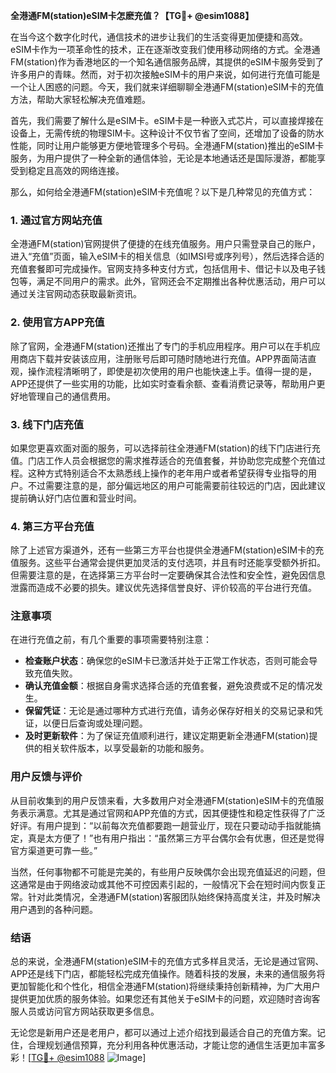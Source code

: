 **全港通FM(station)eSIM卡怎麽充值？【TG💪+ @esim1088】**

在当今这个数字化时代，通信技术的进步让我们的生活变得更加便捷和高效。eSIM卡作为一项革命性的技术，正在逐渐改变我们使用移动网络的方式。全港通FM(station)作为香港地区的一个知名通信服务品牌，其提供的eSIM卡服务受到了许多用户的青睐。然而，对于初次接触eSIM卡的用户来说，如何进行充值可能是一个让人困惑的问题。今天，我们就来详细聊聊全港通FM(station)eSIM卡的充值方法，帮助大家轻松解决充值难题。

首先，我们需要了解什么是eSIM卡。eSIM卡是一种嵌入式芯片，可以直接焊接在设备上，无需传统的物理SIM卡。这种设计不仅节省了空间，还增加了设备的防水性能，同时让用户能够更方便地管理多个号码。全港通FM(station)推出的eSIM卡服务，为用户提供了一种全新的通信体验，无论是本地通话还是国际漫游，都能享受到稳定且高效的网络连接。

那么，如何给全港通FM(station)eSIM卡充值呢？以下是几种常见的充值方式：

### 1. **通过官方网站充值**
全港通FM(station)官网提供了便捷的在线充值服务。用户只需登录自己的账户，进入“充值”页面，输入eSIM卡的相关信息（如IMSI号或序列号），然后选择合适的充值套餐即可完成操作。官网支持多种支付方式，包括信用卡、借记卡以及电子钱包等，满足不同用户的需求。此外，官网还会不定期推出各种优惠活动，用户可以通过关注官网动态获取最新资讯。

### 2. **使用官方APP充值**
除了官网，全港通FM(station)还推出了专门的手机应用程序。用户可以在手机应用商店下载并安装该应用，注册账号后即可随时随地进行充值。APP界面简洁直观，操作流程清晰明了，即使是初次使用的用户也能快速上手。值得一提的是，APP还提供了一些实用的功能，比如实时查看余额、查看消费记录等，帮助用户更好地管理自己的通信费用。

### 3. **线下门店充值**
如果您更喜欢面对面的服务，可以选择前往全港通FM(station)的线下门店进行充值。门店工作人员会根据您的需求推荐适合的充值套餐，并协助您完成整个充值过程。这种方式特别适合不太熟悉线上操作的老年用户或者希望获得专业指导的用户。不过需要注意的是，部分偏远地区的用户可能需要前往较远的门店，因此建议提前确认好门店位置和营业时间。

### 4. **第三方平台充值**
除了上述官方渠道外，还有一些第三方平台也提供全港通FM(station)eSIM卡的充值服务。这些平台通常会提供更加灵活的支付选项，并且有时还能享受额外折扣。但需要注意的是，在选择第三方平台时一定要确保其合法性和安全性，避免因信息泄露而造成不必要的损失。建议优先选择信誉良好、评价较高的平台进行充值。

### 注意事项

在进行充值之前，有几个重要的事项需要特别注意：

- **检查账户状态**：确保您的eSIM卡已激活并处于正常工作状态，否则可能会导致充值失败。
- **确认充值金额**：根据自身需求选择合适的充值套餐，避免浪费或不足的情况发生。
- **保留凭证**：无论是通过哪种方式进行充值，请务必保存好相关的交易记录和凭证，以便日后查询或处理问题。
- **及时更新软件**：为了保证充值顺利进行，建议定期更新全港通FM(station)提供的相关软件版本，以享受最新的功能和服务。

### 用户反馈与评价

从目前收集到的用户反馈来看，大多数用户对全港通FM(station)eSIM卡的充值服务表示满意。尤其是通过官网和APP充值的方式，因其便捷性和稳定性获得了广泛好评。有用户提到：“以前每次充值都要跑一趟营业厅，现在只要动动手指就能搞定，真是太方便了！”也有用户指出：“虽然第三方平台偶尔会有优惠，但还是觉得官方渠道更可靠一些。”

当然，任何事物都不可能是完美的，有些用户反映偶尔会出现充值延迟的问题，但这通常是由于网络波动或其他不可控因素引起的，一般情况下会在短时间内恢复正常。针对此类情况，全港通FM(station)客服团队始终保持高度关注，并及时解决用户遇到的各种问题。

### 结语

总的来说，全港通FM(station)eSIM卡的充值方式多样且灵活，无论是通过官网、APP还是线下门店，都能轻松完成充值操作。随着科技的发展，未来的通信服务将更加智能化和个性化，相信全港通FM(station)将继续秉持创新精神，为广大用户提供更加优质的服务体验。如果您还有其他关于eSIM卡的问题，欢迎随时咨询客服人员或访问官方网站获取更多信息。

无论您是新用户还是老用户，都可以通过上述介绍找到最适合自己的充值方案。记住，合理规划通信预算，充分利用各种优惠活动，才能让您的通信生活更加丰富多彩！[[TG💪+ @esim1088](https://t.me/s/esim1088) ![Image](https://i.postimg.cc/4NQfJmqS/Snipaste-2025-05-13-00-14-12.png)]